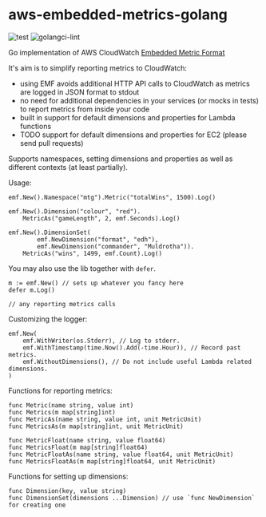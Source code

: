 # aws-embedded-metrics-golang

![test](https://github.com/prozz/aws-embedded-metrics-golang/workflows/test/badge.svg?branch=master)
![golangci-lint](https://github.com/prozz/aws-embedded-metrics-golang/workflows/lint/badge.svg?branch=master)

Go implementation of AWS CloudWatch [Embedded Metric Format](https://docs.aws.amazon.com/AmazonCloudWatch/latest/monitoring/CloudWatch_Embedded_Metric_Format_Specification.html)

It's aim is to simplify reporting metrics to CloudWatch:

- using EMF avoids additional HTTP API calls to CloudWatch as metrics are logged in JSON format to stdout
- no need for additional dependencies in your services (or mocks in tests) to report metrics from inside your code
- built in support for default dimensions and properties for Lambda functions
- TODO support for default dimensions and properties for EC2 (please send pull requests)

Supports namespaces, setting dimensions and properties as well as different contexts (at least partially).

Usage:

```
emf.New().Namespace("mtg").Metric("totalWins", 1500).Log()

emf.New().Dimension("colour", "red").
    MetricAs("gameLength", 2, emf.Seconds).Log()

emf.New().DimensionSet(
        emf.NewDimension("format", "edh"),
        emf.NewDimension("commander", "Muldrotha")).
    MetricAs("wins", 1499, emf.Count).Log()
```

You may also use the lib together with `defer`.

```
m := emf.New() // sets up whatever you fancy here
defer m.Log()

// any reporting metrics calls
```

Customizing the logger:
```
emf.New(
    emf.WithWriter(os.Stderr), // Log to stderr.
    emf.WithTimestamp(time.Now().Add(-time.Hour)), // Record past metrics.
    emf.WithoutDimensions(), // Do not include useful Lambda related dimensions.
)
```

Functions for reporting metrics:

```
func Metric(name string, value int)
func Metrics(m map[string]int)
func MetricAs(name string, value int, unit MetricUnit)
func MetricsAs(m map[string]int, unit MetricUnit)

func MetricFloat(name string, value float64)
func MetricsFloat(m map[string]float64)
func MetricFloatAs(name string, value float64, unit MetricUnit)
func MetricsFloatAs(m map[string]float64, unit MetricUnit)
```

Functions for setting up dimensions:

```
func Dimension(key, value string)
func DimensionSet(dimensions ...Dimension) // use `func NewDimension` for creating one
```
